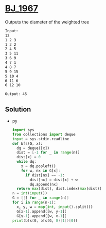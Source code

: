 # [BJ_1967](https://acmicpc.net/problem/1967)

Outputs the diameter of the weighted tree

```txt
Input:
12
1 2 3
1 3 2
2 4 5
3 5 11
3 6 9
4 7 1
4 8 7
5 9 15
5 10 4
6 11 6
6 12 10

Output: 45
```

## Solution

* py

  ```py
  import sys
  from collections import deque
  input = sys.stdin.readline
  def bfs(G, x):
    dq = deque([x])
    dist = [-1 for _ in range(n)]
    dist[x] = 0
    while dq:
      x = dq.popleft()
      for w, nx in G[x]:
        if dist[nx] == -1:
          dist[nx] = dist[x] + w
          dq.append(nx)
    return max(dist), dist.index(max(dist))
  n = int(input())
  G = [[] for _ in range(n)]
  for i in range(n-1):
    x, y, w = map(int, input().split())
    G[x-1].append([w, y-1])
    G[y-1].append([w, x-1])
  print(bfs(G, bfs(G, 0)[1])[0])
  ```
